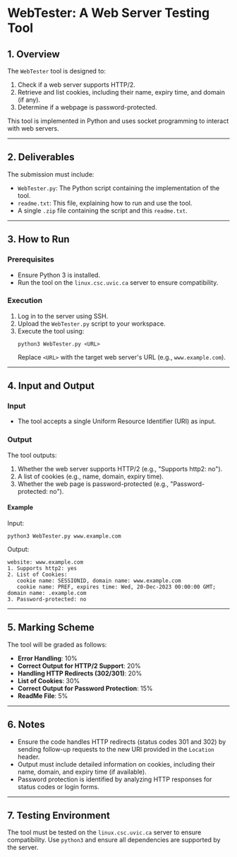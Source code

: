 # **WebTester: A Web Server Testing Tool**

## **1. Overview**
The `WebTester` tool is designed to:
1. Check if a web server supports HTTP/2.
2. Retrieve and list cookies, including their name, expiry time, and domain (if any).
3. Determine if a webpage is password-protected.

This tool is implemented in Python and uses socket programming to interact with web servers.

---

## **2. Deliverables**
The submission must include:
- `WebTester.py`: The Python script containing the implementation of the tool.
- `readme.txt`: This file, explaining how to run and use the tool.
- A single `.zip` file containing the script and this `readme.txt`.

---

## **3. How to Run**
### **Prerequisites**
- Ensure Python 3 is installed.
- Run the tool on the `linux.csc.uvic.ca` server to ensure compatibility.

### **Execution**
1. Log in to the server using SSH.
2. Upload the `WebTester.py` script to your workspace.
3. Execute the tool using:
   ```
   python3 WebTester.py <URL>
   ```
   Replace `<URL>` with the target web server's URL (e.g., `www.example.com`).

---

## **4. Input and Output**
### **Input**
- The tool accepts a single Uniform Resource Identifier (URI) as input.

### **Output**
The tool outputs:
1. Whether the web server supports HTTP/2 (e.g., "Supports http2: no").
2. A list of cookies (e.g., name, domain, expiry time).
3. Whether the web page is password-protected (e.g., "Password-protected: no").

#### **Example**
Input:  
```
python3 WebTester.py www.example.com
```

Output:  
```
website: www.example.com
1. Supports http2: yes
2. List of Cookies:
   cookie name: SESSIONID, domain name: www.example.com
   cookie name: PREF, expires time: Wed, 20-Dec-2023 00:00:00 GMT; domain name: .example.com
3. Password-protected: no
```

---

## **5. Marking Scheme**
The tool will be graded as follows:
- **Error Handling**: 10%
- **Correct Output for HTTP/2 Support**: 20%
- **Handling HTTP Redirects (302/301)**: 20%
- **List of Cookies**: 30%
- **Correct Output for Password Protection**: 15%
- **ReadMe File**: 5%

---

## **6. Notes**
- Ensure the code handles HTTP redirects (status codes 301 and 302) by sending follow-up requests to the new URI provided in the `Location` header.
- Output must include detailed information on cookies, including their name, domain, and expiry time (if available).
- Password protection is identified by analyzing HTTP responses for status codes or login forms.

---

## **7. Testing Environment**
The tool must be tested on the `linux.csc.uvic.ca` server to ensure compatibility. Use `python3` and ensure all dependencies are supported by the server.
